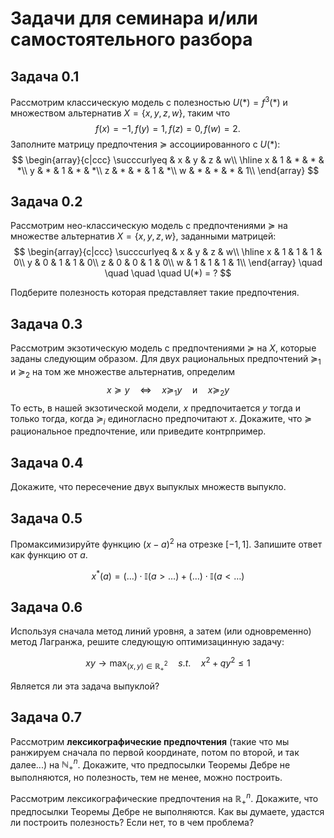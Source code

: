 # Задачи для семинара и/или самостоятельного разбора

## Задача 0.1
Рассмотрим классическую модель с полезностью $U(\ast) = f^3(\ast)$ и множеством альтернатив $X = \{x, y, z, w\}$, таким что $$f(x) = -1, f(y) = 1, f(z) = 0, f(w) = 2.$$ Заполните матрицу предпочтения $\succcurlyeq$ ассоциированного с $U(\ast)$:
$$ 
\begin{array}{c|ccc}
 \succcurlyeq & x & y & z & w\\
\hline
x  & 1  & * & * & *\\
y  & *  & 1 & * & *\\
z  & *  & *  & 1 & *\\
w & *  & * & * & 1\\
\end{array}
$$

## Задача 0.2
Рассмотрим нео-классическую модель с предпочтениями $\succcurlyeq$ на множестве альтернатив $X = \{x, y, z, w\}$, заданными матрицей:
$$ 
\begin{array}{c|ccc}
 \succcurlyeq & x & y & z & w\\
\hline
x  & 1  & 1 & 1 & 0\\
y  & 0  & 1 & 1 & 0\\
z  & 0  & 0  & 1 & 0\\
w & 1  & 1 & 1 & 1\\
\end{array} \quad \quad \quad \quad U(*) = ?
$$

Подберите полезность которая представляет такие предпочтения.

## Задача 0.3

Рассмотрим экзотическую модель с предпочтениями $\succcurlyeq$ на $X$, которые заданы следующим образом. Для двух рациональных предпочтений $\succcurlyeq_1$ и $\succcurlyeq_2$ на том же множестве альтернатив, определим
$$ x \succcurlyeq y \quad \Leftrightarrow \quad x \succcurlyeq_1 y \quad \text{и} \quad x \succcurlyeq_2 y$$ То есть, в нашей экзотической модели, $x$ предпочитается $y$ тогда и только тогда, когда $\succcurlyeq_i$ единогласно предпочитают $x$. Докажите, что $\succcurlyeq$ рациональное предпочтение, или приведите контрпример.

## Задача 0.4

Докажите, что пересечение двух выпуклых множеств выпукло.

## Задача 0.5

Промаксимизируйте функцию $(x-a)^2$ на отрезке $[-1,1]$. Запишите ответ как функцию от $а$.

$$ 
x^{\ast}(a) = (\ldots)\cdot \mathbb{I}(a> \ldots) +  (\ldots) \cdot \mathbb{I}(a< \ldots)
$$

## Задача 0.6

Используя сначала метод линий уровня, а затем (или одновременно) метод Лагранжа, решите следующую оптимизацинную задачу:

$$ 
x y \to \max_{(x,y) \in \mathbb{R}^2_{+}} \quad s.t. \quad x^2 + q y^2 \leqslant 1
$$

Является ли эта задача выпуклой?

## Задача 0.7

Рассмотрим **лексикографические предпочтения** (такие что мы ранжируем сначала по первой координате, потом по второй, и так далее...) на $\mathbb{N}^n_{+}$. Докажите, что предпосылки Теоремы Дебре не выполняются, но полезность, тем не менее, можно построить.

Рассмотрим лексикографические предпочтения  на $\mathbb{R}^n_{+}$. Докажите, что предпосылки Теоремы Дебре не выполняются. Как вы думаете, удастся ли построить полезность? Если нет, то в чем проблема?